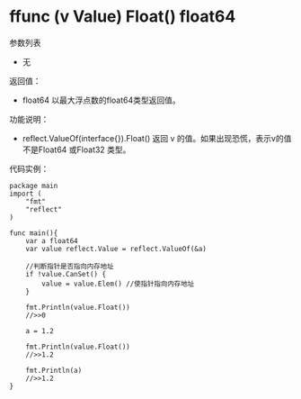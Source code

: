 # ffunc (v Value) Float() float64

参数列表

- 无

返回值：

- float64  以最大浮点数的float64类型返回值。

功能说明：

- reflect.ValueOf(interface{}).Float() 返回 v 的值。如果出现恐慌，表示v的值不是Float64 或Float32 类型。

代码实例：
	
	package main
	import (
	    "fmt"
	    "reflect"
	)
	
	func main(){
		var a float64
		var value reflect.Value = reflect.ValueOf(&a)
		
		//判断指针是否指向内存地址
		if !value.CanSet() {
			value = value.Elem() //使指针指向内存地址
		}
		
		fmt.Println(value.Float())
		//>>0
		
		a = 1.2
		
		fmt.Println(value.Float())
		//>>1.2
		
		fmt.Println(a)
		//>>1.2
	}
